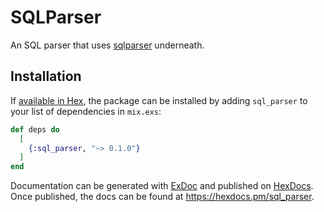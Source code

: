 # SQLParser

An SQL parser that uses [sqlparser](https://github.com/sqlparser-rs/sqlparser-rs.git) underneath.

## Installation

If [available in Hex](https://hex.pm/docs/publish), the package can be installed
by adding `sql_parser` to your list of dependencies in `mix.exs`:

```elixir
def deps do
  [
    {:sql_parser, "~> 0.1.0"}
  ]
end
```

Documentation can be generated with [ExDoc](https://github.com/elixir-lang/ex_doc)
and published on [HexDocs](https://hexdocs.pm). Once published, the docs can
be found at <https://hexdocs.pm/sql_parser>.


